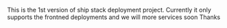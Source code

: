 This is the 1st version of ship stack deployment project. Currently it only supports the frontned deployments and we will more services soon
Thanks 
